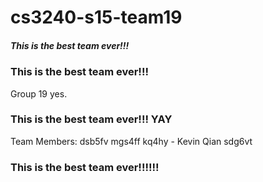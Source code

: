 # cs3240-s15-team19

##### This is the best team ever!!!

### This is the best team ever!!!
Group 19 yes.

### This is the best team ever!!! YAY

Team Members:
dsb5fv
mgs4ff
kq4hy - Kevin Qian
sdg6vt

### This is the best team ever!!!!!!
